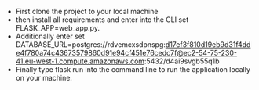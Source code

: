 - First clone the project to your local machine
- then install all requirements and enter into the CLI set FLASK_APP=web_app.py. 
- Additionally enter set DATABASE_URL=postgres://rdvemcxsdpnspg:d17ef3f810d19eb9d31f4dde4f780a74c43673579860d91e94cf451e76cedc7f@ec2-54-75-230-41.eu-west-1.compute.amazonaws.com:5432/d4ai9svgb55q1b
- Finally type flask run into the command line to run the application locally on your machine.
